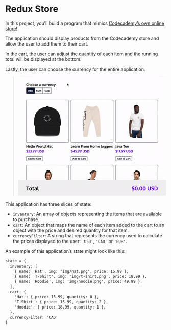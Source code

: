 # Redux Store

In this project, you’ll build a program that mimics [Codecademy’s own online store!](https://shop.codecademy.com/)

The application should display products from the Codecademy store and allow the user to add them to their cart.

In the cart, the user can adjust the quantity of each item and the running total will be displayed at the bottom.

Lastly, the user can choose the currency for the entire application.

> ![Demo](https://raw.githubusercontent.com/RahimGuerfi/codecademy-redux-store/main/public/demo.gif)

This application has three slices of state:

- `inventory`: An array of objects representing the items that are available to purchase.
- `cart`: An object that maps the name of each item added to the cart to an object with the price and desired quantity for that item.
- `currencyFilter`: A string that represents the currency used to calculate the prices displayed to the user: `'USD'`, `'CAD'` or `'EUR'`.

An example of this application’s state might look like this:

```
state = {
  inventory: [
    { name: 'Hat', img: 'img/hat.png', price: 15.99 },
    { name: 'T-Shirt', img: 'img/t-shirt.png', price: 18.99 },
    { name: 'Hoodie', img: 'img/hoodie.png', price: 49.99 },
  ],
  cart: {
    'Hat': { price: 15.99, quantity: 0 },
    'T-Shirt': { price: 15.99, quantity: 2 },
    'Hoodie': { price: 18.99, quantity: 1 },
  },
  currencyFilter: 'CAD'
}
```
